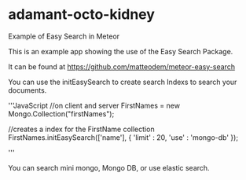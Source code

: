 # adamant-octo-kidney
Example of Easy Search in Meteor

This is an example app showing the use of the Easy Search Package.

It can be found at https://github.com/matteodem/meteor-easy-search

You can use the initEasySearch to create search Indexs to search your documents.


'''JavaScript
//on client and server
FirstNames = new Mongo.Collection("firstNames");

//creates a index for the FirstName collection
FirstNames.initEasySearch(['name'], {
    'limit' : 20,
    'use' : 'mongo-db'
});

'''

You can search mini mongo, Mongo DB, or use elastic search.
